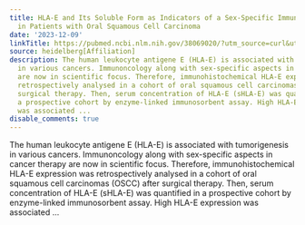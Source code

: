 ```yaml
---
title: HLA-E and Its Soluble Form as Indicators of a Sex-Specific Immune Response
  in Patients with Oral Squamous Cell Carcinoma
date: '2023-12-09'
linkTitle: https://pubmed.ncbi.nlm.nih.gov/38069020/?utm_source=curl&utm_medium=rss&utm_campaign=pubmed-2&utm_content=1FakS-2QOkCT8HsMOQP1bCRQ4YzyumYOmxmF0moLsQ3dFB1E9V&fc=20220326224207&ff=20231210170643&v=2.17.9.post6+86293ac
source: heidelberg[Affiliation]
description: The human leukocyte antigene E (HLA-E) is associated with tumorigenesis
  in various cancers. Immunoncology along with sex-specific aspects in cancer therapy
  are now in scientific focus. Therefore, immunohistochemical HLA-E expression was
  retrospectively analysed in a cohort of oral squamous cell carcinomas (OSCC) after
  surgical therapy. Then, serum concentration of HLA-E (sHLA-E) was quantified in
  a prospective cohort by enzyme-linked immunosorbent assay. High HLA-E expression
  was associated ...
disable_comments: true
---
```

The human leukocyte antigene E (HLA-E) is associated with tumorigenesis in various cancers. Immunoncology along with sex-specific aspects in cancer therapy are now in scientific focus. Therefore, immunohistochemical HLA-E expression was retrospectively analysed in a cohort of oral squamous cell carcinomas (OSCC) after surgical therapy. Then, serum concentration of HLA-E (sHLA-E) was quantified in a prospective cohort by enzyme-linked immunosorbent assay. High HLA-E expression was associated ...